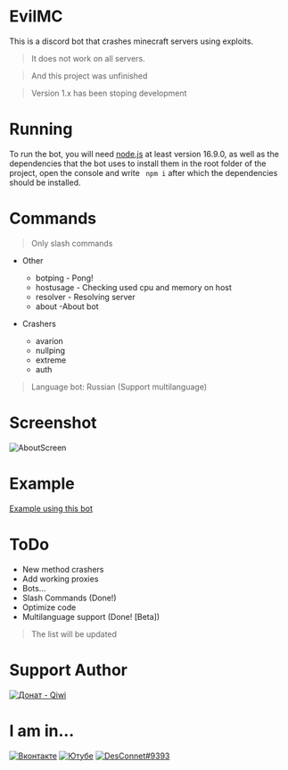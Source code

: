 # EvilMC
This is a discord bot that crashes minecraft servers using exploits.
> It does not work on all servers.

> And this project was unfinished 

> Version 1.x has been stoping development

# Running
To run the bot, you will need [node.js](https://nodejs.org/en/download/) at least version 16.9.0, as well as the dependencies that the bot uses to install them in the root folder of the project, open the console and write ` npm i` after which the dependencies should be installed.

# Commands
> Only slash commands

* Other
  * botping - Pong!
  * hostusage - Checking used cpu and memory on host
  * resolver - Resolving server
  * about -About bot

* Crashers
  * avarion
  * nullping
  * extreme
  * auth

> Language bot: Russian (Support multilanguage)

# Screenshot
![AboutScreen](https://user-images.githubusercontent.com/31757032/150298339-bb227406-0ae9-4095-befd-818726378b3a.png)

# Example
[Example using this bot](https://www.youtube.com/watch?v=5_bqOTMevdg)

# ToDo
 * New method crashers
 * Add working proxies
 * Bots...
 * Slash Commands (Done!)
 * Optimize code
 * Multilanguage support (Done! [Beta])

> The list will be updated

# Support Author
[![Донат - Qiwi](https://img.shields.io/badge/Донат-Qiwi-orange?logo=qiwi)](https://qiwi.com/n/theDesConnet)

# I am in...
[![Вконтакте](https://img.shields.io/badge/VK-blue?logo=vk)](https://vk.com/endnet)
[![Ютубе](https://img.shields.io/badge/Ютубе-FF0000?logo=youtube)](https://youtube.com/c/DesConnet)
[![DesConnet#9393](https://img.shields.io/badge/DesConnet%239393-7289DA?logo=discord&logoColor=white)](https://discord.com/users/1027310755760062545/)
